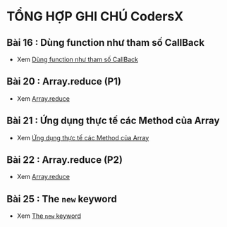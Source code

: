 # TỔNG HỢP GHI CHÚ CodersX

<!-- prettier-ignore -->
<!-- <img src="./images/002.png" alt="setInterval" width="500px"/> -->
<!-- ![Console](./images/001.png "Console") -->

## Bài 16 : Dùng function như tham số CallBack

- Xem [Dùng function như tham số CallBack](./detail/16/index.md)

## Bài 20 : Array.reduce (P1)

- Xem [Array.reduce](./detail/20/index.md)

## Bài 21 : Ứng dụng thực tế các Method của Array

- Xem [Ứng dụng thực tế các Method của Array](./detail/21/index.md)

## Bài 22 : Array.reduce (P2)

- Xem [Array.reduce](./detail/22/index.md)

## Bài 25 : The `new` keyword

- Xem [The `new` keyword](./detail/25/index.md)
